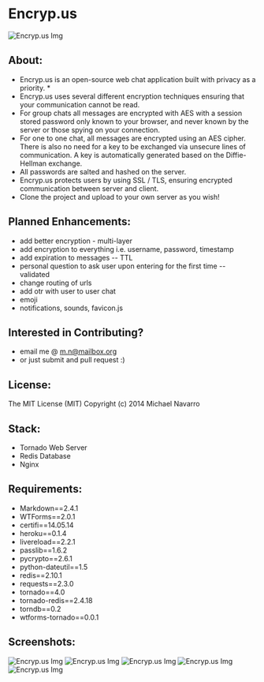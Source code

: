 Encryp.us
====================
![Encryp.us Img](http://img.fae.ro/8c6250.png)

About:
------
 - Encryp.us is an open-source web chat application built with privacy as a priority. *
 - Encryp.us uses several different encryption techniques ensuring that your communication cannot be read.
 - For group chats all messages are encrypted with AES with a session stored password only known to your browser, and never known by the server or those spying on your connection.
 - For one to one chat, all messages are encrypted using an AES cipher. There is also no need for a key to be exchanged via unsecure lines of communication. A key is automatically generated based on the Diffie-Hellman exchange.
 - All passwords are salted and hashed on the server.
 - Encryp.us protects users by using SSL / TLS, ensuring encrypted communication between server and client.
 - Clone the project and upload to your own server as you wish!

Planned Enhancements:
----------
 - add better encryption - multi-layer
 - add encryption to everything i.e. username, password, timestamp
 - add expiration to messages -- TTL
 - personal question to ask user upon entering for the first time --
   validated
 - change routing of urls
 - add otr with user to user chat
 - emoji
 - notifications, sounds, favicon.js

Interested in Contributing?
-----------------
 - email me @ m.n@mailbox.org
 - or just submit and pull request :)

License:
---------
The MIT License (MIT)
Copyright (c) 2014 Michael Navarro

Stack:
------
 - Tornado Web Server
 - Redis Database
 - Nginx
  
Requirements:
-------------
 - Markdown==2.4.1
 - WTForms==2.0.1
 - certifi==14.05.14
 - heroku==0.1.4
 - livereload==2.2.1
 - passlib==1.6.2
 - pycrypto==2.6.1
 - python-dateutil==1.5
 - redis==2.10.1
 - requests==2.3.0
 - tornado==4.0
 - tornado-redis==2.4.18
 - torndb==0.2
 - wtforms-tornado==0.0.1

 Screenshots:
 ------------
![Encryp.us Img](http://img.fae.ro/6169f6.png)
![Encryp.us Img](http://img.fae.ro/268f1d.png)
![Encryp.us Img](http://img.fae.ro/4462dc.png)
![Encryp.us Img](http://img.fae.ro/4462dc.png)
![Encryp.us Img](http://img.fae.ro/1aa0b4.png)


